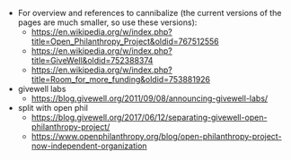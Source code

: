 - For overview and references to cannibalize (the current versions of the pages
  are much smaller, so use these versions):
  - https://en.wikipedia.org/w/index.php?title=Open_Philanthropy_Project&oldid=767512556
  - https://en.wikipedia.org/w/index.php?title=GiveWell&oldid=752388374
  - https://en.wikipedia.org/w/index.php?title=Room_for_more_funding&oldid=753881926
- givewell labs
  - https://blog.givewell.org/2011/09/08/announcing-givewell-labs/
- split with open phil
  - https://blog.givewell.org/2017/06/12/separating-givewell-open-philanthropy-project/
  - https://www.openphilanthropy.org/blog/open-philanthropy-project-now-independent-organization
